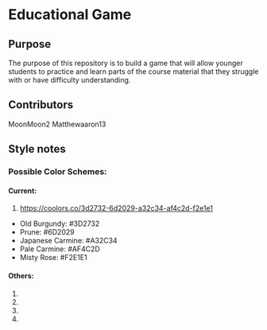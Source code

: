 # Educational Game

## Purpose
The purpose of this repository is to build a game that will allow younger
students to practice and learn parts of the course material that they struggle
with or have difficulty understanding.

## Contributors
MoonMoon2
Matthewaaron13




## Style notes
### Possible Color Schemes:
#### Current:
1. https://coolors.co/3d2732-6d2029-a32c34-af4c2d-f2e1e1
* Old Burgundy: #3D2732
* Prune: #6D2029
* Japanese Carmine: #A32C34
* Pale Carmine: #AF4C2D
* Misty Rose: #F2E1E1
#### Others:
1.
2.
3.
4.
